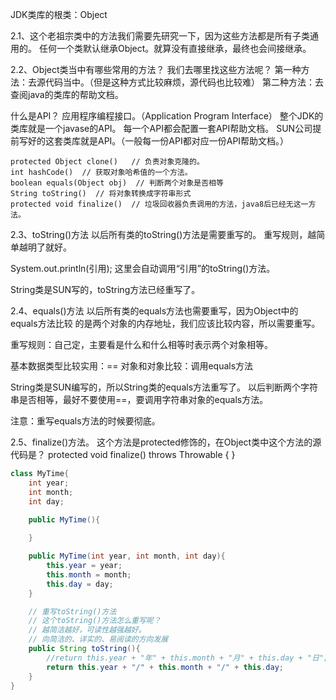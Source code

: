 JDK类库的根类：Object

2.1、这个老祖宗类中的方法我们需要先研究一下，因为这些方法都是所有子类通用的。
任何一个类默认继承Object。就算没有直接继承，最终也会间接继承。

2.2、Object类当中有哪些常用的方法？
  我们去哪里找这些方法呢？
    第一种方法：去源代码当中。（但是这种方式比较麻烦，源代码也比较难）
    第二种方法：去查阅java的类库的帮助文档。

  什么是API？
    应用程序编程接口。（Application Program Interface）
    整个JDK的类库就是一个javase的API。
    每一个API都会配置一套API帮助文档。
    SUN公司提前写好的这套类库就是API。（一般每一份API都对应一份API帮助文档。）

    protected Object clone()   // 负责对象克隆的。
    int hashCode()	// 获取对象哈希值的一个方法。
    boolean equals(Object obj)  // 判断两个对象是否相等
    String toString()  // 将对象转换成字符串形式
    protected void finalize()  // 垃圾回收器负责调用的方法，java8后已经无这一方法。

2.3、toString()方法
  以后所有类的toString()方法是需要重写的。
  重写规则，越简单越明了就好。

  System.out.println(引用); 这里会自动调用“引用”的toString()方法。

  String类是SUN写的，toString方法已经重写了。

2.4、equals()方法
  以后所有类的equals方法也需要重写，因为Object中的equals方法比较
  的是两个对象的内存地址，我们应该比较内容，所以需要重写。

  重写规则：自己定，主要看是什么和什么相等时表示两个对象相等。

  基本数据类型比较实用：==
  对象和对象比较：调用equals方法

  String类是SUN编写的，所以String类的equals方法重写了。
  以后判断两个字符串是否相等，最好不要使用==，要调用字符串对象的equals方法。

  注意：重写equals方法的时候要彻底。

2.5、finalize()方法。
  这个方法是protected修饰的，在Object类中这个方法的源代码是？
    protected void finalize() throws Throwable { }

```java
class MyTime{
	int year;
	int month;
	int day;

	public MyTime(){
	
	}

	public MyTime(int year, int month, int day){
		this.year = year;
		this.month = month;
		this.day = day;
	}

	// 重写toString()方法
	// 这个toString()方法怎么重写呢？
	// 越简洁越好，可读性越强越好。
	// 向简洁的、详实的、易阅读的方向发展
	public String toString(){
		//return this.year + "年" + this.month + "月" + this.day + "日";
		return this.year + "/" + this.month + "/" + this.day;
	}
}
```
